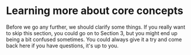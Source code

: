 # Learning more about core concepts

Before we go any further, we should clarify some things. If you really want to
skip this section, you could go on to Section 3, but you might end up being a
bit confused sometimes. You could always give it a try and come back here if you
have questions, it's up to you.